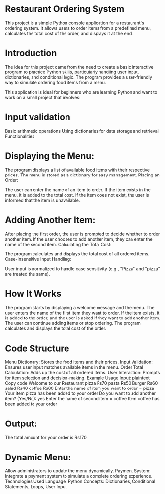 # Restaurant Ordering System
This project is a simple Python console application for a restaurant's ordering system. It allows users to order items from a predefined menu, calculates the total cost of the order, and displays it at the end.

# Introduction
The idea for this project came from the need to create a basic interactive program to practice Python skills, particularly handling user input, dictionaries, and conditional logic. The program provides a user-friendly way to simulate ordering food items from a menu.

This application is ideal for beginners who are learning Python and want to work on a small project that involves:

# Input validation
Basic arithmetic operations
Using dictionaries for data storage and retrieval
Functionalities

# Displaying the Menu:
The program displays a list of available food items with their respective prices.
The menu is stored as a dictionary for easy management.
Placing an Order:

The user can enter the name of an item to order.
If the item exists in the menu, it is added to the total cost.
If the item does not exist, the user is informed that the item is unavailable.

# Adding Another Item:
After placing the first order, the user is prompted to decide whether to order another item.
If the user chooses to add another item, they can enter the name of the second item.
Calculating the Total Cost:

The program calculates and displays the total cost of all ordered items.
Case-Insensitive Input Handling:

User input is normalized to handle case sensitivity (e.g., "Pizza" and "pizza" are treated the same).
 
# How It Works
The program starts by displaying a welcome message and the menu.
The user enters the name of the first item they want to order.
If the item exists, it is added to the order, and the user is asked if they want to add another item.
The user can continue adding items or stop ordering.
The program calculates and displays the total cost of the order.

# Code Structure
Menu Dictionary: Stores the food items and their prices.
Input Validation: Ensures user input matches available items in the menu.
Order Total Calculation: Adds up the cost of all ordered items.
User Interaction: Prompts for item selection and decision-making.
Example Usage
Input:
plaintext
Copy code
Welcome to our Restaurant
pizza Rs70
pasta Rs50
Burger Rs60
salad Rs40
coffee Rs80
Enter the name of item you want to order = pizza
Your item pizza has been added to your order
Do you want to add another item? (Yes/No): yes
Enter the name of second item = coffee
Item coffee has been added to your order

# Output:

The total amount for your order is Rs170

# Dynamic Menu:
Allow administrators to update the menu dynamically.
Payment System:
Integrate a payment system to simulate a complete ordering experience.
Technologies Used
Language: Python
Concepts: Dictionaries, Conditional Statements, Loops, User Input
